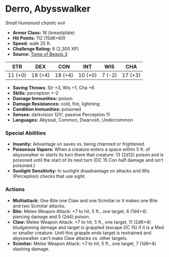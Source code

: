 # Derro, Abysswalker

*Small* *Humanoid* *chaotic evil*

- **Armor Class:** 16 (breastplate)
- **Hit Points:** 112 (15d6+60)
- **Speed:** walk 25 ft.
- **Challenge Rating:** 6 (2,300 XP)
- **Source:** [Tome of Beasts 3](https://koboldpress.com/kpstore/product/tome-of-beasts-2-for-5th-edition/)

| STR | DEX | CON | INT | WIS | CHA |
| --- | --- | --- | --- | --- | --- |
| 11 (+0) | 18 (+4) | 18 (+4) | 10 (+0) | 7 (-2) | 17 (+3) |

- **Saving Throws**: Str +3, Wis +1, Cha +6
- **Skills:** perception +-2
- **Damage Immunities:** poison
- **Damage Resistances:** cold, fire, lightning
- **Condition Immunities:** poisoned
- **Senses:** darkvision 120', passive Perception 11
- **Languages:** Abyssal, Common, Dwarvish, Undercommon
### Special Abilities
- **Insanity:** Advantage on saves vs. being charmed or frightened.
- **Poisonous Vapors:** When a creature enters a space within 5 ft. of abysswalker or starts its turn there that creature: 13 (2d12) poison and is poisoned until the start of its next turn (DC 15 Con half damage and isn’t poisoned.)
- **Sunlight Sensitivity:** In sunlight disadvantage on attacks and Wis (Perception) checks that use sight.
### Actions
- **Multiattack:** One Bite one Claw and one Scimitar or it makes one Bite and two Scimitar attacks.
- **Bite:** Melee Weapon Attack: +7 to hit, 5 ft., one target, 6 (1d4+4) piercing damage and 5 (2d4) poison.
- **Claw:** Melee Weapon Attack: +7 to hit, 5 ft., one target, 11 (2d6+4) bludgeoning damage and target is grappled (escape DC 15) if it is a Med or smaller creature. Until this grapple ends target is restrained and abysswalker can’t make Claw attacks vs. other targets.
- **Scimitar:** Melee Weapon Attack: +7 to hit, 5 ft., one target, 7 (1d6+4) slashing damage.
